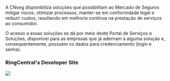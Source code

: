 A CNseg disponibiliza soluções que possibilitam ao Mercado de Seguros mitigar riscos, otimizar processos, manter-se em conformidade legal e reduzir custos, resultando em melhoria contínua na prestação de serviços ao consumidor.

O acesso a essas soluções se dá por meio deste Portal de Serviços e Soluções, disponível para as empresas que já aderiram a alguma solução e, consequentemente, possuem os dados para credenciamento (login e senha).

### RingCentral's Developer Site

<img src="img/Imagem1.png" class="img-fluid">